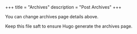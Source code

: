 +++
title = "Archives"
description = "Post Archives"
+++

You can change archives page details above.

Keep this file saft to ensure Hugo generate the archives page.